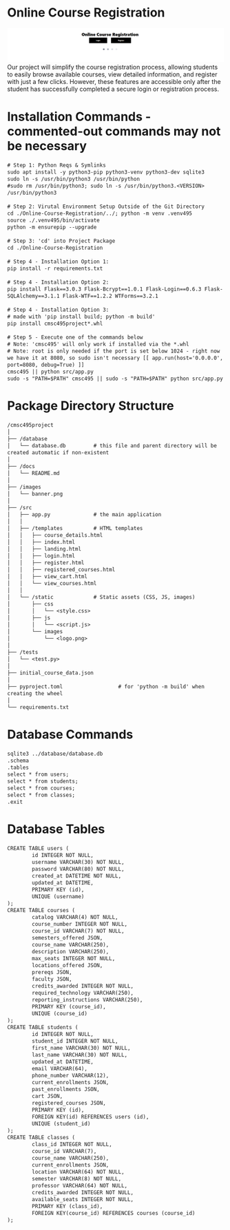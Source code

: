 # Online Course Registration 
![alt text](../images/banner.png)  
Our project will simplify the course registration process, allowing students to easily browse available courses, view detailed information, and register with just a few clicks. However, these features are accessible only after the student has successfully completed a secure login or registration process.  


# Installation Commands - commented-out commands may not be necessary
```
# Step 1: Python Reqs & Symlinks
sudo apt install -y python3-pip python3-venv python3-dev sqlite3
sudo ln -s /usr/bin/python3 /usr/bin/python
#sudo rm /usr/bin/python3; sudo ln -s /usr/bin/python3.<VERSION> /usr/bin/python3

# Step 2: Virutal Environment Setup Outside of the Git Directory
cd ./Online-Course-Registration/../; python -m venv .venv495
source ./.venv495/bin/activate
python -m ensurepip --upgrade

# Step 3: 'cd' into Project Package
cd ./Online-Course-Registration

# Step 4 - Installation Option 1:
pip install -r requirements.txt

# Step 4 - Installation Option 2:
pip install Flask==3.0.3 Flask-Bcrypt==1.0.1 Flask-Login==0.6.3 Flask-SQLAlchemy==3.1.1 Flask-WTF==1.2.2 WTForms==3.2.1

# Step 4 - Installation Option 3:
# made with 'pip install build; python -m build'
pip install cmsc495project*.whl

# Step 5 - Execute one of the commands below
# Note: 'cmsc495' will only work if installed via the *.whl
# Note: root is only needed if the port is set below 1024 - right now we have it at 8080, so sudo isn't necessary [[ app.run(host='0.0.0.0', port=8080, debug=True) ]]
cmsc495 || python src/app.py
sudo -s "PATH=$PATH" cmsc495 || sudo -s "PATH=$PATH" python src/app.py
```

# Package Directory Structure

    /cmsc495project
    │
    ├── /database
    │   └── database.db         # this file and parent directory will be created automatic if non-existent
    │
    ├── /docs
    │   └── README.md
    │
    ├── /images
    │   └── banner.png
    │
    ├── /src
    │   ├── app.py              # the main application
    │   │
    │   ├── /templates          # HTML templates
    │   │   ├── course_details.html
    │   │   ├── index.html
    │   │   ├── landing.html
    │   │   ├── login.html
    │   │   ├── register.html
    │   │   ├── registered_courses.html    
    │   │   ├── view_cart.html    
    │   │   └── view_courses.html
    │   │
    │   └── /static             # Static assets (CSS, JS, images)
    │       ├── css
    │       │   └── <style.css>
    │       ├── js
    │       │   └── <script.js>
    │       └── images
    │           └── <logo.png>
    │
    ├── /tests
    │   └── <test.py>
    │  
    ├── initial_course_data.json
    │  
    ├── pyproject.toml                  # for 'python -m build' when creating the wheel
    │  
    └── requirements.txt        

# Database Commands
```
sqlite3 ../database/database.db  
.schema  
.tables  
select * from users;  
select * from students;  
select * from courses;  
select * from classes;  
.exit  
```

# Database Tables

    CREATE TABLE users (
            id INTEGER NOT NULL,
            username VARCHAR(30) NOT NULL,
            password VARCHAR(80) NOT NULL,
            created_at DATETIME NOT NULL,
            updated_at DATETIME,
            PRIMARY KEY (id),
            UNIQUE (username)
    );
    CREATE TABLE courses (
            catalog VARCHAR(4) NOT NULL,
            course_number INTEGER NOT NULL,
            course_id VARCHAR(7) NOT NULL,
            semesters_offered JSON,
            course_name VARCHAR(250),
            description VARCHAR(250),
            max_seats INTEGER NOT NULL,
            locations_offered JSON,
            prereqs JSON,
            faculty JSON,
            credits_awarded INTEGER NOT NULL,
            required_technology VARCHAR(250),
            reporting_instructions VARCHAR(250),
            PRIMARY KEY (course_id),
            UNIQUE (course_id)
    );
    CREATE TABLE students (
            id INTEGER NOT NULL,
            student_id INTEGER NOT NULL,
            first_name VARCHAR(30) NOT NULL,
            last_name VARCHAR(30) NOT NULL,
            updated_at DATETIME,
            email VARCHAR(64),
            phone_number VARCHAR(12),
            current_enrollments JSON,
            past_enrollments JSON,
            cart JSON,
            registered_courses JSON,
            PRIMARY KEY (id),
            FOREIGN KEY(id) REFERENCES users (id),
            UNIQUE (student_id)
    );
    CREATE TABLE classes (
            class_id INTEGER NOT NULL,
            course_id VARCHAR(7),
            course_name VARCHAR(250),
            current_enrollments JSON,
            location VARCHAR(64) NOT NULL,
            semester VARCHAR(8) NOT NULL,
            professor VARCHAR(64) NOT NULL,
            credits_awarded INTEGER NOT NULL,
            available_seats INTEGER NOT NULL,
            PRIMARY KEY (class_id),
            FOREIGN KEY(course_id) REFERENCES courses (course_id)
    );